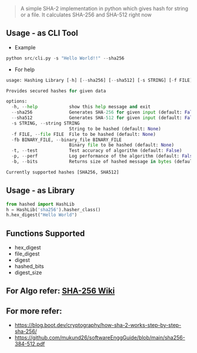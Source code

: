 > A simple SHA-2 implementation in python which gives hash for string or a file.
> It calculates SHA-256 and SHA-512 right now

## Usage - as CLI Tool

* Example

```python
python src/cli.py -s "Hello World!!" --sha256
```

* For help
```python
usage: Hashing Library [-h] [--sha256] [--sha512] [-s STRING] [-f FILE] [-fb BINARY_FILE] [-t] [-p] [-b]

Provides secured hashes for given data

options:
  -h, --help            show this help message and exit
  --sha256              Generates SHA-256 for given input (default: False)
  --sha512              Generates SHA-512 for given input (default: False)
  -s STRING, --string STRING
                        String to be hashed (default: None)
  -f FILE, --file FILE  File to be hashed (default: None)
  -fb BINARY_FILE, --binary_file BINARY_FILE
                        Binary file to be hashed (default: None)
  -t, --test            Test accuracy of algorithm (default: False)
  -p, --perf            Log performance of the algorithm (default: False)
  -b, --bits            Returns size of hashed message in bytes (default: False)

Currently supported hashes [SHA256, SHA512]
```


## Usage - as Library

```python
from hashed import HashLib
h = HashLib('sha256').hasher_class()
h.hex_digest("Hello World")
```

## Functions Supported

- hex_digest
- file_digest
- digest
- hashed_bits
- digest_size

## For Algo refer: [SHA-256 Wiki](https://en.wikipedia.org/wiki/SHA-2)

## For more refer:

- https://blog.boot.dev/cryptography/how-sha-2-works-step-by-step-sha-256/
- https://github.com/mukund26/softwareEnggGuide/blob/main/sha256-384-512.pdf
